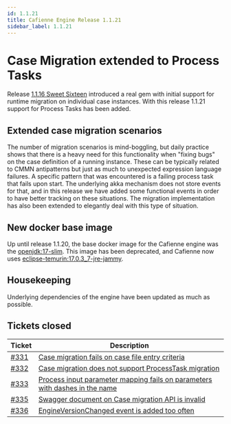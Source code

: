 ```yaml
---
id: 1.1.21
title: Cafienne Engine Release 1.1.21
sidebar_label: 1.1.21
---
```


# Case Migration extended to Process Tasks

Release [1.1.16 Sweet Sixteen](https://github.com/cafienne/cafienne-engine/releases/tag/1.1.16) introduced a real gem with initial support for runtime migration on individual case instances.
With this release 1.1.21 support for Process Tasks has been added.

## Extended case migration scenarios
The number of migration scenarios is mind-boggling, but daily practice shows that there is a heavy need for this functionality when "fixing bugs" on the case definition of a running instance.
These can be typically related to CMMN antipatterns but just as much to unexpected expression language failures.
A specific pattern that was encountered is a failing process task that fails upon start. The underlying akka mechanism does not store events for that, and in this release we have added some functional events in order to have better tracking on these situations.
The migration implementation has also been extended to elegantly deal with this type of situation.

## New docker base image
Up until release 1.1.20, the base docker image for the Cafienne engine was the [openjdk:17-slim](https://hub.docker.com/_/openjdk).
This image has been deprecated, and Cafienne now uses [eclipse-temurin:17.0.3_7-jre-jammy](https://hub.docker.com/_/eclipse-temurin).

## Housekeeping
Underlying dependencies of the engine have been updated as much as possible.

## Tickets closed
| Ticket   | Description |
|----------|-------------|
| [#331](https://github.com/cafienne/cafienne-engine/issues/331) | [Case migration fails on case file entry criteria](https://github.com/cafienne/cafienne-engine/issues/331)
| [#332](https://github.com/cafienne/cafienne-engine/issues/332) | [Case migration does not support ProcessTask migration](https://github.com/cafienne/cafienne-engine/issues/332)
| [#333](https://github.com/cafienne/cafienne-engine/issues/333) | [Process input parameter mapping fails on parameters with dashes in the name](https://github.com/cafienne/cafienne-engine/issues/333)
| [#335](https://github.com/cafienne/cafienne-engine/issues/335) | [Swagger document on Case migration API is invalid](https://github.com/cafienne/cafienne-engine/issues/335)
| [#336](https://github.com/cafienne/cafienne-engine/issues/336) | [EngineVersionChanged event is added too often](https://github.com/cafienne/cafienne-engine/issues/336)
